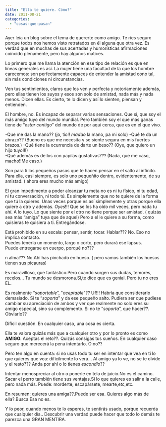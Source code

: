 ```yaml
---
title: "Ella te quiere. Cómo?"
date: 2011-08-21
categories: 
  - "cosas-que-pasan"
---
```


Ayer leía un blog sobre el tema de quererte como amigo.
Te ríes seguro porque todos nos hemos visto retratados en él alguna que otra vez.
Es verdad que en muchas de sus acertadas y humorísticas afirmaciones coincido plenamente, pero hay algunos matices.  

Lo primero que me llama la atención en ese tipo de relación es que en líneas generales es así.
La mujer tiene una facultad de la que los hombre carecemos: son perfectamente capaces de entender la amistad cono tal, sin más condiciones ni circunstancias.

Ven tus sentimientos, claros que los ven y perfecta y notoriamente además, pero ellas tienen los suyos y esos son solo de amistad, nada más y nada menos. Dicen ellas. 
Es cierto, te lo dicen y así lo sienten, piensan y entienden.

El hombre, no. Es incapaz de separar varias sensaciones.
Que sí, que soy el más amigo tuyo del mundo mundial.
Pero también soy el que más ganas tiene de “*estar contigo*” del mundo de por aquí cerca, que es en el que vivo.

-Que me das la mano?? 
(jo, tio!! *madao* la mano, pa mi solo) 
-Qué te da un abrazo?? 
(Bueno es que me necesita y se siente segura en mis fuertes brazos.) 
-Qué tiene la ocurrencia de darte un beso?? 
(Oye, que quiero un hijo tuyo!!!)  
-Qué además es de los con papilas gustativas??? 
(Nada, que me caso, macho!!Me caso.)  

Son para ti los pequeños pasos que te hacen pensar en el salto al infinito.
Para ella, casi siempre, es solo uno pequeñito dentro, evidentemente, de su amistad.
( ahora eres mucho más amigo) 

El gran impedimento a poder alcanzar tu meta no es ni tu físico, ni tu edad, ni tu conversación, ni todo tú.
Es simplemente que no te quiere de la forma que tú la quieres. 
Unas veces porque es así simplemente y otras porque ella quiere a otro y además. *Oyes*!!! Que se los ha oído mil veces, pero nada tu ahí. A lo tuyo. 
Lo que siente por el otro no tiene porque ser amistad.
( quizás sea más “amiga” tuya que de aquel)
Pero a el le quiere a su forma, como quisieras te quisiera a ti. Entregándose. 

Está prohibido en su escala: pensar, sentir, tocar.
Hablar??? No. Eso no implica contacto.  
Puedes tenerla un momento, largo o corto, pero durará ese lapsus.  
Puede entregarse en cuerpo, porqué no??? 

n alma??? No.Ahí has pinchado en hueso.
( pero vamos también los huesos tienen sus picauras) 

Es maravilloso, que fantástico.Pero cuando surgen sus dudas, temores, recelos…
Tu mundo se desmorona.Sí,te dice que es genial. Pero tu no eres EL. 

Es realmente “*soportable*”, "*aceptable*"??
Uf!!! Habría que considerarlo demasiado.
Si te “*soporta*” y da ese pequeño salto. Pudiera ser que pudiese cambiar su apreciación de ambos y ver que realmente no solo eres su amigo especial, sino su complemento.
Si no te “*soporta*”, que hacer??. Obviarlo??  

Difícil cuestión. En cualquier caso, una cosa es cierta.

Ella te valora quizás más que a cualquier otro y por lo pronto es como **AMIGO**.
Aceptas el reto??. Quizás consigas tus sueños.
En cualquier caso seguro que merecerá la pena intentarlo. O no??  

Pero ten algo en cuenta: si no usas todo tu ser en intentar que vea en ti lo que quieres que vea: difícilmente lo verá…
Al amigo ya lo ve, no se te olvide y el resto??? Anda por ahí o lo tienes *escondío*??  

Intentar menospreciar al otro o ponerle en tela de juicio.No es el camino.  
Sacar el perro también tiene sus ventajas.Si lo que quieres es salir a la calle, pero nada más.
Puede: morderte, escapársete, mearte,etc,etc.

En resumen: quieres una amiga??.Puede ser esa.
Quieres algo más de ella?.Busca.Esa no es.

Y lo peor, cuando menos te lo esperes, te sentirás usado, porque recuerda que cualquier día..
Descubrir una verdad puede hacer que todo lo demás te parezca una GRAN MENTIRA.
